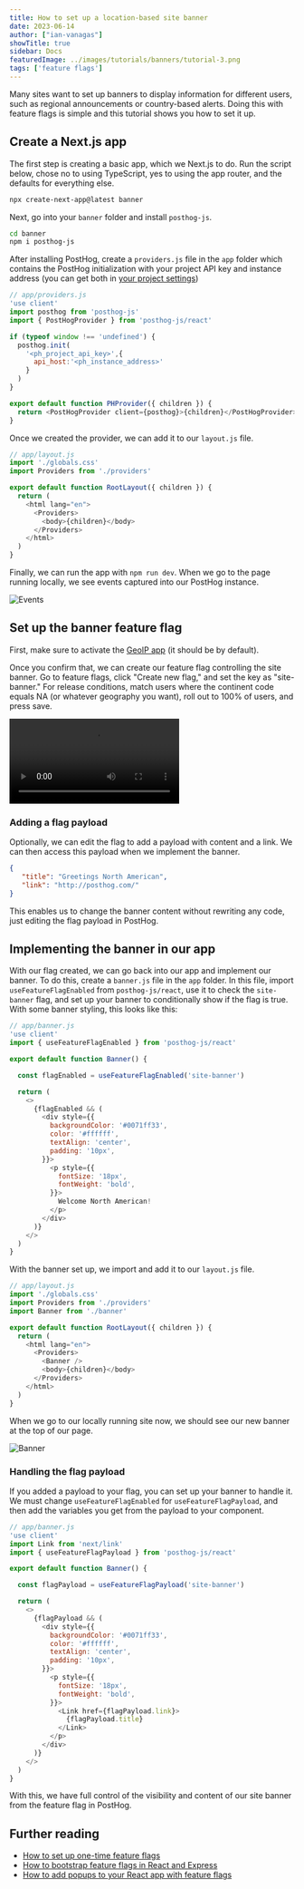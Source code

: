 ```yaml
---
title: How to set up a location-based site banner
date: 2023-06-14
author: ["ian-vanagas"]
showTitle: true
sidebar: Docs
featuredImage: ../images/tutorials/banners/tutorial-3.png
tags: ['feature flags']
---
```


Many sites want to set up banners to display information for different users, such as regional announcements or country-based alerts. Doing this with feature flags is simple and this tutorial shows you how to set it up.

## Create a Next.js app

The first step is creating a basic app, which we Next.js to do. Run the script below, chose no to using TypeScript, yes to using the app router, and the defaults for everything else.

```bash
npx create-next-app@latest banner
```

Next, go into your `banner` folder and install `posthog-js`.

```bash
cd banner
npm i posthog-js
```

After installing PostHog, create a `providers.js` file in the `app` folder which contains the PostHog initialization with your project API key and instance address (you can get both in [your project settings](https://app.posthog.com/project/settings))

```js
// app/providers.js
'use client'
import posthog from 'posthog-js'
import { PostHogProvider } from 'posthog-js/react'

if (typeof window !== 'undefined') {
  posthog.init(
    '<ph_project_api_key>',{
      api_host:'<ph_instance_address>'
    }
  )
}

export default function PHProvider({ children }) {
  return <PostHogProvider client={posthog}>{children}</PostHogProvider>
}

```

Once we created the provider, we can add it to our `layout.js` file.

```js
// app/layout.js
import './globals.css'
import Providers from './providers'

export default function RootLayout({ children }) {
  return (
    <html lang="en">
      <Providers>
        <body>{children}</body>
      </Providers>
    </html>
  )
}
```

Finally, we can run the app with `npm run dev`. When we go to the page running locally, we see events captured into our PostHog instance.

![Events](../images/tutorials/location-based-banner/events.png)

## Set up the banner feature flag

First, make sure to activate the [GeoIP app](https://app.posthog.com/project/apps?name=geoip) (it should be by default).

Once you confirm that, we can create our feature flag controlling the site banner. Go to feature flags, click "Create new flag," and set the key as "site-banner." For release conditions, match users where the continent code equals NA (or whatever geography you want), roll out to 100% of users, and press save.

![Creating flag video](../images/tutorials/location-based-banner/create-flag.mp4)

### Adding a flag payload

Optionally, we can edit the flag to add a payload with content and a link. We can then access this payload when we implement the banner.

```json
{
   "title": "Greetings North American",
   "link": "http://posthog.com/"
}
```

This enables us to change the banner content without rewriting any code, just editing the flag payload in PostHog.

## Implementing the banner in our app

With our flag created, we can go back into our app and implement our banner. To do this, create a `banner.js` file in the `app` folder. In this file, import `useFeatureFlagEnabled` from `posthog-js/react`, use it to check the `site-banner` flag, and set up your banner to conditionally show if the flag is true. With some banner styling, this looks like this:

```js
// app/banner.js
'use client'
import { useFeatureFlagEnabled } from 'posthog-js/react'

export default function Banner() {

  const flagEnabled = useFeatureFlagEnabled('site-banner')

  return (
    <>
      {flagEnabled && (
        <div style={{ 
          backgroundColor: '#0071ff33',
          color: '#ffffff',
          textAlign: 'center',
          padding: '10px',
        }}>
          <p style={{
            fontSize: '18px',
            fontWeight: 'bold',
          }}>
            Welcome North American!
          </p>
        </div>
      )}
    </>
  )
}
```

With the banner set up, we import and add it to our `layout.js` file.

```js
// app/layout.js
import './globals.css'
import Providers from './providers'
import Banner from './banner'

export default function RootLayout({ children }) {
  return (
    <html lang="en">
      <Providers>
        <Banner />
        <body>{children}</body>
      </Providers>
    </html>
  )
}
```

When we go to our locally running site now, we should see our new banner at the top of our page.

![Banner](../images/tutorials/location-based-banner/banner.png)

### Handling the flag payload

If you added a payload to your flag, you can set up your banner to handle it. We must change `useFeatureFlagEnabled` for `useFeatureFlagPayload`, and then add the variables you get from the payload to your component.

```js
// app/banner.js
'use client'
import Link from 'next/link'
import { useFeatureFlagPayload } from 'posthog-js/react'

export default function Banner() {

  const flagPayload = useFeatureFlagPayload('site-banner')

  return (
    <>
      {flagPayload && (
        <div style={{ 
          backgroundColor: '#0071ff33',
          color: '#ffffff',
          textAlign: 'center',
          padding: '10px',
        }}>
          <p style={{
            fontSize: '18px',
            fontWeight: 'bold',
          }}>
            <Link href={flagPayload.link}>
              {flagPayload.title}
            </Link>
          </p>
        </div>
      )}
    </>
  )
}
```

With this, we have full control of the visibility and content of our site banner from the feature flag in PostHog.

## Further reading

- [How to set up one-time feature flags](/tutorials/one-time-feature-flags)
- [How to bootstrap feature flags in React and Express](/tutorials/bootstrap-feature-flags-react)
- [How to add popups to your React app with feature flags](/tutorials/react-popups)